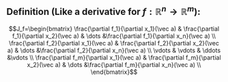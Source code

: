 ## Definition (Like a derivative for $f:\mathbb{R}^n\to\mathbb{R}^m$):
$$J_f=\begin{bmatrix}
    \frac{\partial f_1}{\partial x_1}(\vec a) &  \frac{\partial f_1}{\partial x_2}(\vec a) & \dots &\frac{\partial f_1}{\partial x_n}(\vec a) \\
    \frac{\partial f_2}{\partial x_1}(\vec a) &  \frac{\partial f_2}{\partial x_2}(\vec a) & \dots &\frac{\partial f_2}{\partial x_n}(\vec a) \\
    \vdots &  \vdots & \ddots &\vdots \\
    \frac{\partial f_m}{\partial x_1}(\vec a) &  \frac{\partial f_m}{\partial x_2}(\vec a) & \dots &\frac{\partial f_m}{\partial x_n}(\vec a) \\
\end{bmatrix}$$
